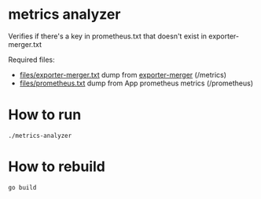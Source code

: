 # metrics analyzer

Verifies if there's a key in prometheus.txt that doesn't exist in exporter-merger.txt

Required files:
- [files/exporter-merger.txt](files/exporter-merger.txt) dump from [exporter-merger](https://github.com/rebuy-de/exporter-merger) (/metrics)
- [files/prometheus.txt](files/prometheus.txt) dump from App prometheus metrics (/prometheus)

# How to run

`./metrics-analyzer`

# How to rebuild

`go build`